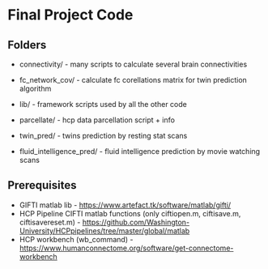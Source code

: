 # Final Project Code

## Folders

- connectivity/ - many scripts to calculate several brain connectivities

- fc_network_cov/ - calculate fc corellations matrix for twin prediction algorithm

- lib/ - framework scripts used by all the other code

- parcellate/ - hcp data parcellation script + info

- twin_pred/ - twins prediction by resting stat scans

- fluid_intelligence_pred/ - fluid intelligence prediction by movie watching scans

## Prerequisites
 - GIFTI matlab lib - https://www.artefact.tk/software/matlab/gifti/
 - HCP Pipeline CIFTI matlab functions (only ciftiopen.m, ciftisave.m, ciftisavereset.m) - https://github.com/Washington-University/HCPpipelines/tree/master/global/matlab 
 - HCP workbench (wb_command) -  https://www.humanconnectome.org/software/get-connectome-workbench
